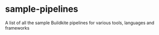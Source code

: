 # sample-pipelines
A list of all the sample Buildkite pipelines for various tools, languages and frameworks
